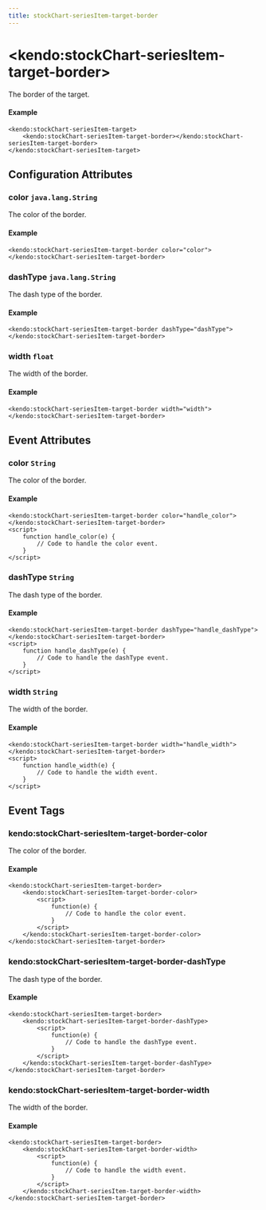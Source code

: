 ```yaml
---
title: stockChart-seriesItem-target-border
---
```


# \<kendo:stockChart-seriesItem-target-border\>

The border of the target.

#### Example
    <kendo:stockChart-seriesItem-target>
        <kendo:stockChart-seriesItem-target-border></kendo:stockChart-seriesItem-target-border>
    </kendo:stockChart-seriesItem-target>

## Configuration Attributes

### color `java.lang.String`

The color of the border.

#### Example
    <kendo:stockChart-seriesItem-target-border color="color">
    </kendo:stockChart-seriesItem-target-border>

### dashType `java.lang.String`

The dash type of the border.

#### Example
    <kendo:stockChart-seriesItem-target-border dashType="dashType">
    </kendo:stockChart-seriesItem-target-border>

### width `float`

The width of the border.

#### Example
    <kendo:stockChart-seriesItem-target-border width="width">
    </kendo:stockChart-seriesItem-target-border>


## Event Attributes

### color `String`

The color of the border.


#### Example
    <kendo:stockChart-seriesItem-target-border color="handle_color">
    </kendo:stockChart-seriesItem-target-border>
    <script>
        function handle_color(e) {
            // Code to handle the color event.
        }
    </script>

### dashType `String`

The dash type of the border.


#### Example
    <kendo:stockChart-seriesItem-target-border dashType="handle_dashType">
    </kendo:stockChart-seriesItem-target-border>
    <script>
        function handle_dashType(e) {
            // Code to handle the dashType event.
        }
    </script>

### width `String`

The width of the border.


#### Example
    <kendo:stockChart-seriesItem-target-border width="handle_width">
    </kendo:stockChart-seriesItem-target-border>
    <script>
        function handle_width(e) {
            // Code to handle the width event.
        }
    </script>

## Event Tags

### kendo:stockChart-seriesItem-target-border-color

The color of the border.


#### Example
    <kendo:stockChart-seriesItem-target-border>
        <kendo:stockChart-seriesItem-target-border-color>
            <script>
                function(e) {
                    // Code to handle the color event.
                }
            </script>
        </kendo:stockChart-seriesItem-target-border-color>
    </kendo:stockChart-seriesItem-target-border>

### kendo:stockChart-seriesItem-target-border-dashType

The dash type of the border.


#### Example
    <kendo:stockChart-seriesItem-target-border>
        <kendo:stockChart-seriesItem-target-border-dashType>
            <script>
                function(e) {
                    // Code to handle the dashType event.
                }
            </script>
        </kendo:stockChart-seriesItem-target-border-dashType>
    </kendo:stockChart-seriesItem-target-border>

### kendo:stockChart-seriesItem-target-border-width

The width of the border.


#### Example
    <kendo:stockChart-seriesItem-target-border>
        <kendo:stockChart-seriesItem-target-border-width>
            <script>
                function(e) {
                    // Code to handle the width event.
                }
            </script>
        </kendo:stockChart-seriesItem-target-border-width>
    </kendo:stockChart-seriesItem-target-border>

